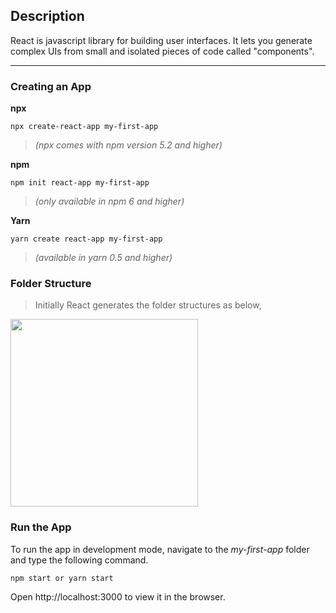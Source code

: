 
## Description
React is javascript library for building user interfaces.
It lets you generate complex UIs from small and isolated pieces of code called "components".
***
### Creating an App 
   **npx** 
``` terminal
npx create-react-app my-first-app   
```
> *(npx comes with npm version 5.2 and higher)*

**npm**
``` terminal
npm init react-app my-first-app
```
> *(only available in npm 6 and higher)*

**Yarn**
``` terminal
yarn create react-app my-first-app
```
> *(available in yarn 0.5 and higher)*

 ### Folder Structure 
> Initially React generates the folder structures as below, </br>
 <img src="https://user-images.githubusercontent.com/47861774/57167569-f8df4700-6e1d-11e9-985d-34b10b819a9f.png" height=300px width=300px>

 
 ### Run the App
 To run the app in development mode, navigate to the *my-first-app* folder and type the following command.
 
 
 ``` terminal 
 npm start or yarn start
 ```
 Open http://localhost:3000 to view it in the browser.
